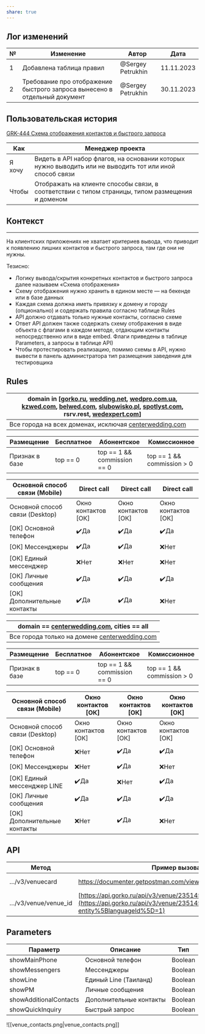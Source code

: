 ```yaml
---
share: true
---
```

## Лог изменений
| № | Изменение | Автор | Дата |
| ---- | ---- | ---- | ---- |
| 1 | Добавлена таблица правил | @Sergey Petrukhin | 11.11.2023 |
| 2 | Требование про отображение быстрого запроса вынесено в отдельный документ | @Sergey Petrukhin | 30.11.2023 |

## Пользовательская история

[GRK-444 Схема отображения контактов и быстрого запроса](https://pmcloud.atlassian.net/browse/GRK-444)

|Как|Менеджер проекта|
|---|---|
|Я хочу|Видеть в API набор флагов, на основании которых нужно выводить или не выводить тот или иной способ связи|
|Чтобы|Отображать на клиенте способы связи, в соответствии с типом страницы, типом размещения и доменом|

## Контекст

---

На клиентских приложениях не хватает критериев вывода, что приводит к появлению лишних контактов и быстрого запроса, там где они не нужны.

Тезисно:

- Логику вывода/скрытия конкретных контактов и быстрого запроса далее называем «Схема отображения»
- Схему отображения нужно хранить в едином месте — на бекенде или в базе данных
- Каждая схема должна иметь привязку к домену и городу (опционально) и содержать правила согласно таблице Rules
- API должно отдавать только нужные контакты, согласно схеме
- Ответ API должен также содержать схему отображения в виде объекта с флагами в каждом методе, отдающим контакты непосредственно или в виде embed. Флаги приведены в таблице Parameters, а запросы в таблице API)
- Чтобы протестировать реализацию, помимо схемы в API, нужно вывести в панель администратора тип размещения заведения для тестировщика

## Rules

|domain in [[gorko.ru](http://gorko.ru), [wedding.net](http://wedding.net), [wedpro.com.ua](http://wedpro.com.ua), [kzwed.com](http://kzwed.com), [belwed.com](http://belwed.com), [slubowisko.pl](http://slubowisko.pl), [spotlyst.com](http://spotlyst.com), rsrv.rest, [wedexpert.com](http://wedexpert.com)]|
|---|
|Все города на всех доменах, исключая [centerwedding.com](http://centerwedding.com)|

|Размещение|Бесплатное|Абонентское|Комиссионное|
|---|---|---|---|
|Признак в базе|top == 0|top == 1 && commission == 0|top == 1 && commission > 0|

|Основной способ связи (Mobile)|Direct call|Direct call|Direct call|
|---|---|---|---|
|Основной способ связи (Desktop)|Окно контактов [ОК]|Окно контактов [ОК]|Окно контактов [ОК]|
|[ОК] Основной телефон|✔️Да|✔️Да|✔️Да|
|[ОК] Мессенджеры|✔️Да|✔️Да|❌Нет|
|[ОК] Единый мессенджер|❌Нет|❌Нет|❌Нет|
|[ОК] Личные сообщения|✔️Да|✔️Да|✔️Да|
|[ОК] Дополнительные контакты|✔️Да|✔️Да|❌Нет|

|domain == [centerwedding.com](http://centerwedding.com), cities == all|
|---|
|Все города только на домене [centerwedding.com](http://centerwedding.com)|

|Размещение|Бесплатное|Абонентское|Комиссионное|
|---|---|---|---|
|Признак в базе|top == 0|top == 1 && commission == 0|top == 1 && commission > 0|

|Основной способ связи (Mobile)|Окно контактов [ОК]|Окно контактов [ОК]|Окно контактов [ОК]|
|---|---|---|---|
|Основной способ связи (Desktop)|Окно контактов [ОК]|Окно контактов [ОК]|Окно контактов [ОК]|
|[ОК] Основной телефон|❌Нет|✔️Да|✔️Да|
|[ОК] Мессенджеры|❌Нет|✔️Да|❌Нет|
|[ОК] Единый мессенджер LINE|✔️Да|❌Нет|✔️Да|
|[ОК] Личные сообщения|✔️Да|✔️Да|✔️Да|
|[ОК] Дополнительные контакты|❌Нет|✔️Да|❌Нет|


## API
|Метод|Пример вызова|Платформа|
|---|---|---|
|…/v3/venuecard|https://documenter.getpostman.com/view/16718306/2sA2rCTgRm|Mobile, Desktop|
|…/v3/venue/venue_id|[https://api.gorko.ru/api/v3/venue/235145?entity[languageId]=1](https://api.gorko.ru/api/v3/venue/235145?entity%5BlanguageId%5D=1)|Mobile, Desktop|

## Parameters
|Параметр|Описание|Тип|
|---|---|---|
|showMainPhone|Основной телефон|Boolean|
|showMessengers|Мессенджеры|Boolean|
|showLine|Единый Line (Таиланд)|Boolean|
|showPM|Личные сообщения|Boolean|
|showAdditionalContacts|Дополнительные контакты|Boolean|
|showQuickInquiry|Быстрый запрос|Boolean|

![[venue_contacts.png|venue_contacts.png]]